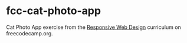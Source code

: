 # fcc-cat-photo-app
Cat Photo App exercise from the [Responsive Web Design](https://www.freecodecamp.org/learn/2022/responsive-web-design) curriculum on freecodecamp.org.
